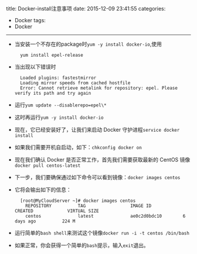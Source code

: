 title: Docker-install注意事项
date: 2015-12-09 23:41:55
categories: 
- Docker
tags: 
- Docker
---
* 当安装一个不存在的package时`yum -y install docker-io`,使用

		yum install epel-release
* 当出现以下错误时

		Loaded plugins: fastestmirror
		Loading mirror speeds from cached hostfile
		Error: Cannot retrieve metalink for repository: epel. Please verify its path and try again
* 运行`yum update --disablerepo=epel\*`
* 这时再运行`yum -y install docker-io`
* 现在，它已经安装好了，让我们来启动 Docker 守护进程`service docker install`
* 如果我们需要开机自启动，如下：`chkconfig docker on`
* 现在我们确认 Docker 是否正常工作，首先我们需要获取最新的 CentOS 镜像`docker pull centos-latest`
* 下一步，我们要确保通过如下命令可以看到镜像：`docker images centos`
* 它将会输出如下的信息：

		[root@MyCloudServer ~]# docker images centos
		  REPOSITORY          TAG                 IMAGE ID            CREATED             VIRTUAL SIZE
		  centos              latest              ae0c2d0bdc10        6 days ago          224 M
* 运行简单的`bash shell`来测试这个镜像`docker run -i -t centos /bin/bash`
* 如果正常，你会获得一个简单的`bash`提示，输入`exit`退出。


